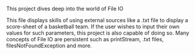 This project dives deep into the world of File IO

This file displays skills of using external sources like a .txt file to display a
score-sheet of a basketball team. If the user wishes to input their own values for
such parameters, this project is also capable of doing so. Many concepts of File IO are
persistent such as printStream, .txt files, filesNotFoundException and more. 